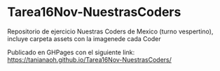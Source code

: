 # Tarea16Nov-NuestrasCoders
Repositorio de ejercicio Nuestras Coders de Mexico (turno vespertino), incluye carpeta assets con la imagenede cada Coder

Publicado en GHPages con el siguiente link:  https://tanianaoh.github.io/Tarea16Nov-NuestrasCoders/
